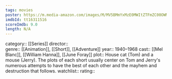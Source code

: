```yaml
---
tags: movies
poster: https://m.media-amazon.com/images/M/MV5BMmYxMzE0MWItZTFmZC00OWM4LWFjOGEtNTQ3ZjNjNzIxMGIxXkEyXkFqcGdeQXVyMTMwMDQ0MzYx._V1_SX300.jpg
imdbId: tt16311516
scoreImdb: 9.0
length: N/A
---
```


category:: [[Series]]
director::  
genre:: [[Animation]], [[Short]], [[Adventure]]
year:: 1940–1968
cast:: [[Mel Blanc]], [[William Hanna]], [[June Foray]]
plot:: House cat (Tom) and a mouse (Jerry). The plots of each short usually center on Tom and Jerry's numerous attempts to have the best of each other and the mayhem and destruction that follows.
watchlist::
rating::
